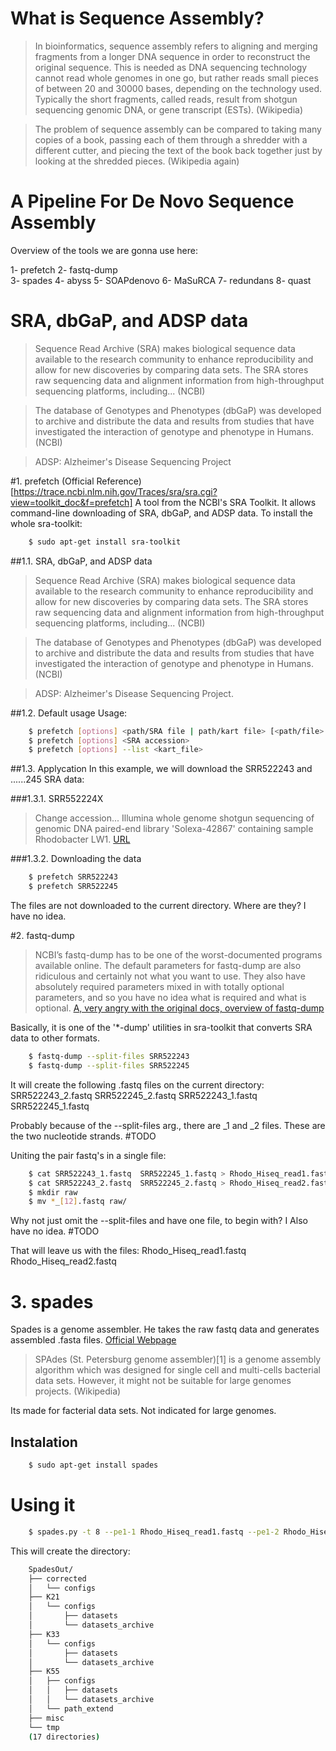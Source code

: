 # What is Sequence Assembly?
> In bioinformatics, sequence assembly refers to aligning and merging fragments from a longer DNA sequence in order to reconstruct the original sequence. This is needed as DNA sequencing technology cannot read whole genomes in one go, but rather reads small pieces of between 20 and 30000 bases, depending on the technology used. Typically the short fragments, called reads, result from shotgun sequencing genomic DNA, or gene transcript (ESTs). (Wikipedia)

> The problem of sequence assembly can be compared to taking many copies of a book, passing each of them through a shredder with a different cutter, and piecing the text of the book back together just by looking at the shredded pieces. (Wikipedia again)

# A Pipeline For De Novo Sequence Assembly
Overview of the tools we are gonna use here:

1- prefetch 
2- fastq-dump  
3- spades
4- abyss
5- SOAPdenovo
6- MaSuRCA
7- redundans
8- quast

# SRA, dbGaP, and ADSP data
> Sequence Read Archive (SRA) makes biological sequence data available to the research community to enhance reproducibility and allow for new discoveries by comparing data sets. The SRA stores raw sequencing data and alignment information from high-throughput sequencing platforms, including... (NCBI)

> The database of Genotypes and Phenotypes (dbGaP) was developed to archive and distribute the data and results from studies that have investigated the interaction of genotype and phenotype in Humans. (NCBI)

> ADSP: Alzheimer's Disease Sequencing Project

#1. prefetch
(Official Reference)[https://trace.ncbi.nlm.nih.gov/Traces/sra/sra.cgi?view=toolkit_doc&f=prefetch]
A tool from the NCBI's SRA Toolkit. It allows command-line downloading of SRA, dbGaP, and ADSP data.
To install the whole sra-toolkit:
```sh
    $ sudo apt-get install sra-toolkit
```

##1.1. SRA, dbGaP, and ADSP data
> Sequence Read Archive (SRA) makes biological sequence data available to the research community to enhance reproducibility and allow for new discoveries by comparing data sets. The SRA stores raw sequencing data and alignment information from high-throughput sequencing platforms, including... (NCBI)

> The database of Genotypes and Phenotypes (dbGaP) was developed to archive and distribute the data and results from studies that have investigated the interaction of genotype and phenotype in Humans. (NCBI)

> ADSP: Alzheimer's Disease Sequencing Project.

##1.2. Default usage
Usage:
```sh
    $ prefetch [options] <path/SRA file | path/kart file> [<path/file> ...]
    $ prefetch [options] <SRA accession>
    $ prefetch [options] --list <kart_file>
```

##1.3. Applycation
In this example, we will download the SRR522243 and ......245 SRA data:

###1.3.1. SRR552224X
> Change accession... Illumina whole genome shotgun sequencing of genomic DNA paired-end library 'Solexa-42867' containing sample Rhodobacter LW1. [URL](https://trace.ncbi.nlm.nih.gov/Traces/sra/sra.cgi?view=run_browser&run=SRR522243)

###1.3.2. Downloading the data
```sh
    $ prefetch SRR522243
    $ prefetch SRR522245
```
The files are not downloaded to the current directory. Where are they? I have no idea.

#2. fastq-dump
> NCBI’s fastq-dump has to be one of the worst-documented programs available online. The default parameters for fastq-dump are also ridiculous and certainly not what you want to use. They also have absolutely required parameters mixed in with totally optional parameters, and so you have no idea what is required and what is optional. [A, very angry with the original docs, overview of fastq-dump](https://edwards.sdsu.edu/research/fastq-dump/)

Basically, it is one of the '*-dump' utilities in sra-toolkit that converts SRA data to other formats.

```sh
    $ fastq-dump --split-files SRR522243
    $ fastq-dump --split-files SRR522245
```

It will create the following .fastq files on the current directory:
SRR522243_2.fastq  SRR522245_2.fastq
SRR522243_1.fastq  SRR522245_1.fastq

Probably because of the --split-files arg., there are _1 and _2 files. These are the two nucleotide strands. #TODO

Uniting the pair fastq's in a single file:
```sh
    $ cat SRR522243_1.fastq  SRR522245_1.fastq > Rhodo_Hiseq_read1.fastq
    $ cat SRR522243_2.fastq  SRR522245_2.fastq > Rhodo_Hiseq_read2.fastq
    $ mkdir raw 
    $ mv *_[12].fastq raw/
```

Why not just omit the --split-files and have one file, to begin with? I Also have no idea. #TODO

That will leave us with the files:
Rhodo_Hiseq_read1.fastq  Rhodo_Hiseq_read2.fastq

# 3. spades
Spades is a genome assembler. He takes the raw fastq data and generates assembled .fasta files.
[Official Webpage](http://cab.spbu.ru/software/spades/)

> SPAdes (St. Petersburg genome assembler)[1] is a genome assembly algorithm which was designed for single cell and multi-cells bacterial data sets. However, it might not be suitable for large genomes projects.  (Wikipedia)

Its made for facterial data sets. Not indicated for large genomes.

## Instalation
```sh
    $ sudo apt-get install spades
```

# Using it

```sh
    $ spades.py -t 8 --pe1-1 Rhodo_Hiseq_read1.fastq --pe1-2 Rhodo_Hiseq_read2.fastq -o SpadesOut
```
This will create the directory:
```sh
    SpadesOut/
    ├── corrected
    │   └── configs
    ├── K21
    │   └── configs
    │       ├── datasets
    │       └── datasets_archive
    ├── K33
    │   └── configs
    │       ├── datasets
    │       └── datasets_archive
    ├── K55
    │   ├── configs
    │   │   ├── datasets
    │   │   └── datasets_archive
    │   └── path_extend
    ├── misc
    └── tmp
    (17 directories)
```